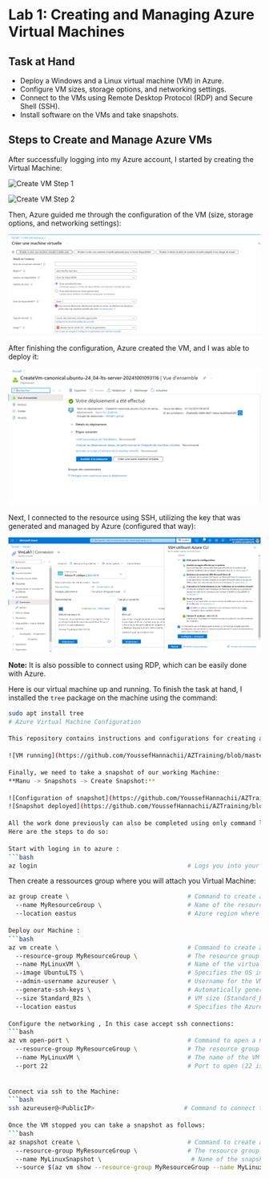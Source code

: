 # Lab 1: Creating and Managing Azure Virtual Machines

## Task at Hand

- Deploy a Windows and a Linux virtual machine (VM) in Azure.
- Configure VM sizes, storage options, and networking settings.
- Connect to the VMs using Remote Desktop Protocol (RDP) and Secure Shell (SSH).
- Install software on the VMs and take snapshots.

## Steps to Create and Manage Azure VMs

After successfully logging into my Azure account, I started by creating the Virtual Machine:

![Create VM Step 1](https://github.com/YoussefHannachii/AZTraining/blob/master/Lab1/Cr%C3%A9ation%20Vm%201.PNG)

![Create VM Step 2](https://github.com/YoussefHannachii/AZTraining/blob/master/Lab1/Cr%C3%A9ation%20Vm%202.PNG)

Then, Azure guided me through the configuration of the VM (size, storage options, and networking settings):

![Configure VM](https://github.com/YoussefHannachii/AZTraining/blob/master/Lab1/Config%20de%20la%20Vm.PNG)

After finishing the configuration, Azure created the VM, and I was able to deploy it:

![VM Created and Deployed](https://github.com/YoussefHannachii/AZTraining/blob/master/Lab1/Vm%20cr%C3%A9e%20et%20d%C3%A9ploy%C3%A9e.PNG)

Next, I connected to the resource using SSH, utilizing the key that was generated and managed by Azure (configured that way):

![Connection via SSH to the VM](https://github.com/YoussefHannachii/AZTraining/blob/master/Lab1/Connexion%20en%20ssh%20sur%20azure.PNG)

**Note:** It is also possible to connect using RDP, which can be easily done with Azure.

Here is our virtual machine up and running. To finish the task at hand, I installed the `tree` package on the machine using the command:

```bash
sudo apt install tree
# Azure Virtual Machine Configuration

This repository contains instructions and configurations for creating and managing Azure Virtual Machines (VMs).

![VM running](https://github.com/YoussefHannachii/AZTraining/blob/master/Lab1/Config%20de%20la%20Vm.PNG)

Finally, we need to take a snapshot of our working Machine:  
**Manu -> Snapshots -> Create Snapshot:**

![Configuration of snapshot](https://github.com/YoussefHannachii/AZTraining/blob/master/Lab1/Config%20de%20la%20snapshot.PNG)  
![Snapshot deployed](https://github.com/YoussefHannachii/AZTraining/blob/master/Lab1/Snapshot%20deploy%C3%A9e.PNG)

All the work done previously can also be completed using only command line: 
Here are the steps to do so:

Start with loging in to azure : 
```bash
az login                                          # Logs you into your Azure account
```

Then create a ressources group where you will attach you Virtual Machine:
```bash
az group create \                                 # Command to create a new resource group
  --name MyResourceGroup \                        # Name of the resource group (MyResourceGroup is the name you assign)
  --location eastus                               # Azure region where the resources will be deployed (eastus refers to the East US region)

Deploy our Machine : 
```bash
az vm create \                                    # Command to create a virtual machine
  --resource-group MyResourceGroup \              # The resource group where the VM will be created
  --name MyLinuxVM \                              # Name of the virtual machine (MyLinuxVM is the VM’s name)
  --image UbuntuLTS \                             # Specifies the OS image (Ubuntu Long Term Support)
  --admin-username azureuser \                    # Username for the VM’s admin account (azureuser is the admin username)
  --generate-ssh-keys \                           # Automatically generates SSH keys for authentication to the Linux VM
  --size Standard_B2s \                           # VM size (Standard_B2s defines the virtual machine’s CPU and memory configuration)
  --location eastus                               # Specifies the Azure region (eastus is East US region)

Configure the networking , In this case accept ssh connections:
```bash
az vm open-port \                                 # Command to open a network port on the VM
  --resource-group MyResourceGroup \              # The resource group where the VM is located
  --name MyLinuxVM \                              # The name of the VM (MyLinuxVM is the VM’s name)
  --port 22                                       # Port to open (22 is the default port for SSH to connect to a Linux VM)


Connect via ssh to the Machine: 
```bash
ssh azureuser@<PublicIP>                         # Command to connect to the Linux VM via SSH

Once the VM stopped you can take a snapshot as follows: 
```bash
az snapshot create \                              # Command to create a snapshot of the VM’s disk
  --resource-group MyResourceGroup \              # The resource group where the snapshot will be created
  --name MyLinuxSnapshot \                         # Name of the snapshot (MyLinuxSnapshot is the name assigned to the snapshot)
  --source $(az vm show --resource-group MyResourceGroup --name MyLinuxVM --query "storageProfile.osDisk.managedDisk.id" -o tsv)  # Specifies the disk to take the snapshot from
















